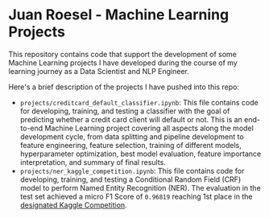 # Juan Roesel - Machine Learning Projects

This repository contains code that support the development of some Machine Learning projects I have developed during the course of my learning journey as a Data Scientist and NLP Engineer.

Here's a brief description of the projects I have pushed into this repo:
* `projects/creditcard_default_classifier.ipynb`: This file contains code for developing, training, and testing a classifier with the goal of predicting whether a credit card client will default or not. This is an end-to-end Machine Learning project covering all aspects along the model development cycle, from data splitting and pipeline development to feature engineering, feature selection, training of different models, hyperparameter optimization, best model evaluation, feature importance interpretation, and summary of final results.
* `projects/ner_kaggle_competition.ipynb`: This file contains code for developing, training, and testing a Conditional Random Field (CRF) model to perform Named Entity Recognition (NER). The evaluation in the test set achieved a micro F1 Score of `0.96819` reaching 1st place in the [designated Kaggle Competition](https://www.kaggle.com/c/colx-563-lab-assignment-1/leaderboard). 
